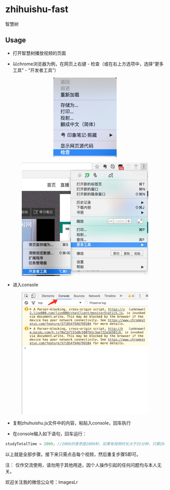 # zhihuishu-fast
智慧树
   
## Usage

* 打开智慧树播放视频的页面

* 以chrome浏览器为例，在网页上右键 - 检查（或在右上方选项中，选择“更多工具” - “开发者工具”）
<p align="center"><img width="200px" src="./content/check.png"></p>
<p align="center"><img width="400px" src="./content/2.jpg"></p>

* 进入console
<p align="center"><img width="400px" src="./content/3.png"></p>

* 复制zhuhuishu.js文件中的内容，粘贴入console，回车执行

* 在console输入如下语句，回车运行：   
```js 
studyTotalTime = 2000; //2000的意思是2000秒，如果有视频时长大于33分钟，只需2000改为更大的数即可
```

以上就是全部步骤。接下来只需点击每个视频，然后重复步骤5即可。

注： 仅作交流使用，请勿用于其他用途，因个人操作引起的任何问题均与本人无关。

欢迎关注我的微信公众号：ImagesLr
